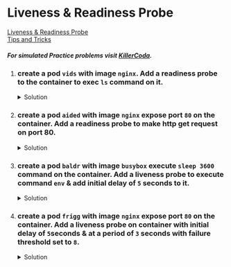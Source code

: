 # Liveness & Readiness Probe

[Liveness & Readiness Probe](https://kubernetes.io/docs/concepts/configuration/liveness-readiness-startup-probes/)
</br>
[Tips and Tricks](https://github.com/amitk030/CKAD-exercises-and-solutions/blob/master/tips_and_tricks.md)

##### For simulated Practice problems visit [KillerCoda](https://killercoda.com/amitk).

1.  ### create a pod `vids` with image `nginx`. Add a readiness probe to the container to exec `ls` command on it. 
    <details><summary>Solution</summary>
      <p>
      ```bash
      # generate pod yaml
      k run vids --image=nginx --dry-run=client -o yaml > pod.yaml

      # update metadata of pod yaml
      apiVersion: v1
      kind: Pod
      metadata:
        creationTimestamp: null
        labels:
          run: vids
        name: vids
      spec:
        containers:
        - image: nginx
          name: vids
          readinessProbe:
            exec:
              command:
                - ls
          resources: {}
        dnsPolicy: ClusterFirst
        restartPolicy: Always
      status: {}
      ```
      </p>
    </details>

1.  ### create a pod `aided` with image `nginx` expose port `80` on the container. Add a readiness probe to make http get request on port 80. 
    <details><summary>Solution</summary>
      <p>
      ```bash
      # generate pod yaml
      k run aided --image=nginx --dry-run=client -o yaml

      # update metadata of pod yaml
      apiVersion: v1
      kind: Pod
      metadata:
        creationTimestamp: null
        labels:
          run: aided
        name: aided
      spec:
        containers:
        - image: nginx
          name: aided
          ports:
            - containerPort: 80
          readinessProbe:
            httpGet:
              path: /
              port: 80
          resources: {}
        dnsPolicy: ClusterFirst
        restartPolicy: Always
      status: {}
      ```
      </p>
    </details>

1.  ### create a pod `baldr` with image `busybox` execute `sleep 3600` command on the container. Add a liveness probe to execute command `env` & add initial delay of `5` seconds to it.
    <details><summary>Solution</summary>
      <p>
      ```bash
      # generate pod yaml
      k run baldr --image=busybox --dry-run=client -o yaml > pod.yaml

      # update metadata of pod yaml
      apiVersion: v1
      kind: Pod
      metadata:
        creationTimestamp: null
        labels:
          run: baldr
        name: baldr
      spec:
        containers:
        - image: busybox
          name: baldr
          command: ["sh","-c","sleep 3600"]
          livenessProbe:
            exec:
              command:
                - env
            initialDelaySeconds: 5
          resources: {}
        dnsPolicy: ClusterFirst
        restartPolicy: Always
      status: {}
      ```
      </p>
    </details>

1.  ### create a pod `frigg` with image `nginx` expose port `80` on the container. Add a liveness probe on container with initial delay of `5`seconds & at a period of `3` seconds with failure threshold set to `8`. 
    <details><summary>Solution</summary>
      <p>
      ```bash
      # generate pod yaml
      k run frigg --image=nginx --dry-run=client -o yaml > pod.yaml

      # update metadata of pod yaml
      apiVersion: v1
      kind: Pod
      metadata:
        creationTimestamp: null
        labels:
          run: frigg
        name: frigg
      spec:
        containers:
        - image: nginx
          name: frigg
          ports:
            - containerPort: 80
          livenessProbe:
            httpGet:
              path: /
              port: 80
            initialDelaySeconds: 5
            periodSeconds: 3
            failureThreshold: 8
          resources: {}
        dnsPolicy: ClusterFirst
        restartPolicy: Always
      status: {}
      ```
      </p>
    </details>